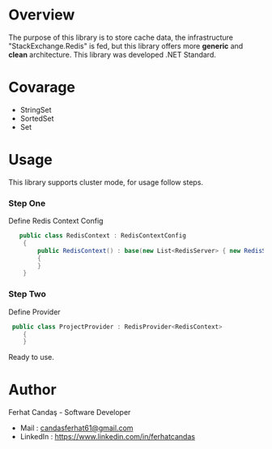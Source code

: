 # Overview
The purpose of this library is to store cache data, the infrastructure "StackExchange.Redis" is fed, but this library offers more **generic** and **clean** architecture. This library was developed .NET Standard.

# Covarage
 - StringSet
 - SortedSet
 - Set

# Usage
This library supports cluster mode, for usage follow steps.
### Step One
Define Redis Context Config
```csharp
   public class RedisContext : RedisContextConfig
    {
        public RedisContext() : base(new List<RedisServer> { new RedisServer("localhost", 6379)}, "", "ClientName", 15000, 15000)
        {
        }
    }
```
### Step Two
Define Provider
```csharp
 public class ProjectProvider : RedisProvider<RedisContext>
    {
    }
```
Ready to use.


# Author

Ferhat Candaş - Software Developer
 - Mail : candasferhat61@gmail.com
 - LinkedIn : https://www.linkedin.com/in/ferhatcandas